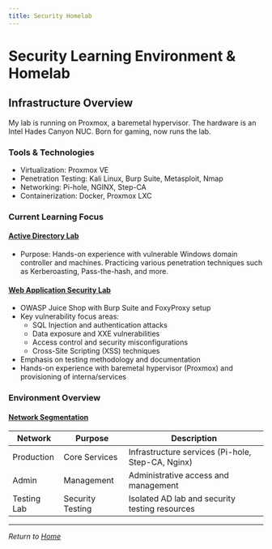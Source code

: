 ```yaml
---
title: Security Homelab
---
```


# Security Learning Environment & Homelab

## Infrastructure Overview

My lab is running on Proxmox, a baremetal hypervisor. The hardware is an Intel Hades Canyon NUC. Born for gaming, now runs the lab.

### Tools & Technologies

- Virtualization: Proxmox VE
- Penetration Testing: Kali Linux, Burp Suite, Metasploit, Nmap
- Networking: Pi-hole, NGINX, Step-CA
- Containerization: Docker, Proxmox LXC

### Current Learning Focus

#### [Active Directory Lab](activedirectory.md)

- Purpose: Hands-on experience with vulnerable Windows domain controller and machines. Practicing various penetration techniques such as Kerberoasting, Pass-the-hash, and more.

#### [Web Application Security Lab](webapplab.md)

- OWASP Juice Shop with Burp Suite and FoxyProxy setup
- Key vulnerability focus areas:
  - SQL Injection and authentication attacks
  - Data exposure and XXE vulnerabilities
  - Access control and security misconfigurations
  - Cross-Site Scripting (XSS) techniques
- Emphasis on testing methodology and documentation
- Hands-on experience with baremetal hypervisor (Proxmox) and provisioning of interna/services

### Environment Overview

#### [Network Segmentation](network.md)

| Network     | Purpose          | Description                                       |
| ----------- | ---------------- | ------------------------------------------------- |
| Production  | Core Services    | Infrastructure services (Pi-hole, Step-CA, Nginx) |
| Admin       | Management       | Administrative access and management              |
| Testing Lab | Security Testing | Isolated AD lab and security testing resources    |

---

_Return to [Home](../index.md)_
